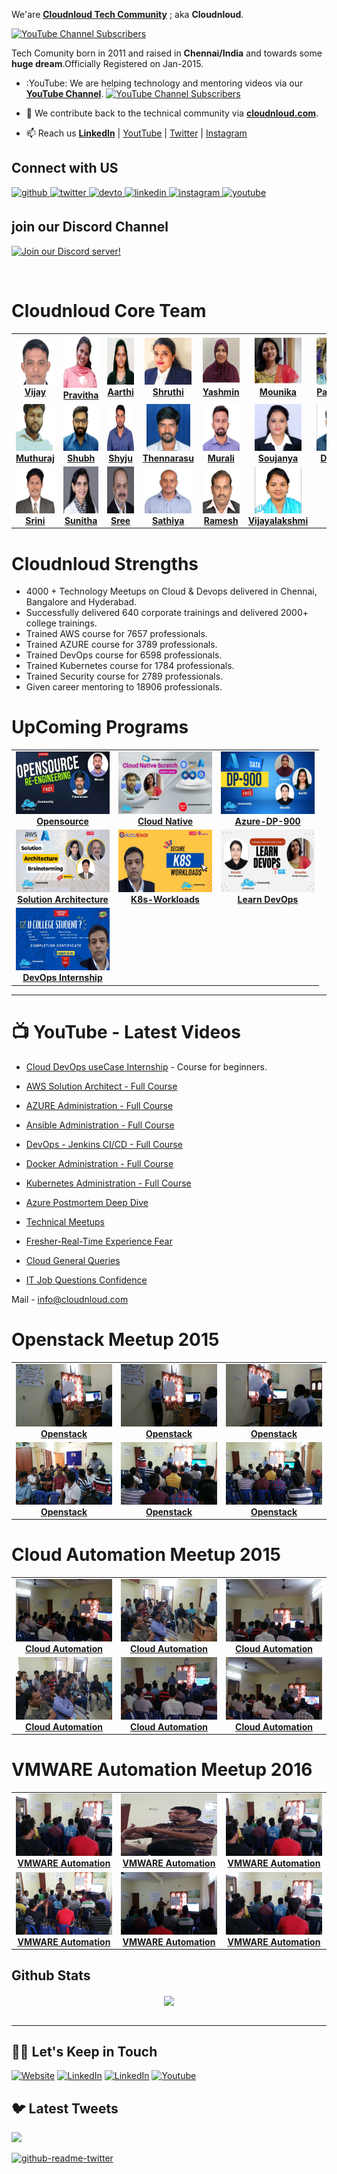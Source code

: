 We'are **[Cloudnloud Tech Community](https://www.linkedin.com/company/80359681/admin/)** ; aka **Cloudnloud**. 

[![YouTube Channel Subscribers](https://img.shields.io/youtube/channel/subscribers/UCLA_wrgCYV2R2ZHgk1xTCqg?label=Subscribe%20to%20YouTube%20Channel&style=social)](https://www.youtube.com/c/CloudnLoud?sub_confirmation=1)

Tech Comunity born in 2011 and raised in **Chennai/India** and towards some **huge dream**.Officially Registered on Jan-2015.

- :YouTube: We are helping technology and mentoring videos via our **[YouTube Channel](https://www.youtube.com/c/CloudnLoud?sub_confirmation=1)**. [![YouTube Channel Subscribers](https://img.shields.io/youtube/channel/subscribers/UCLA_wrgCYV2R2ZHgk1xTCqg?label=Subscribe%20to%20YouTube%20Channel&style=social)](https://www.youtube.com/c/CloudnLoud?sub_confirmation=1)
- :newspaper: We contribute back to the technical community via **[cloudnloud.com](https://blog.cloudnloud.com/)**.

- :mailbox: Reach us **[LinkedIn](https://www.linkedin.com/company/80359681/admin/)** | [YoutTube](https://www.youtube.com/c/CloudnLoud?sub_confirmation=1) | [Twitter](https://twitter.com/cloudnloud) | [Instagram](https://www.instagram.com/cloudnloud/)

## Connect with US 
<a href="https://github.com/cloudnloud" target="_blank">
<img src=https://img.shields.io/badge/github-%2324292e.svg?&style=for-the-badge&logo=github&logoColor=white alt=github style="margin-bottom: 5px;" />
</a>
<a href="https://twitter.com/cloudnloud" target="_blank">
<img src=https://img.shields.io/badge/twitter-%2300acee.svg?&style=for-the-badge&logo=twitter&logoColor=white alt=twitter style="margin-bottom: 5px;" />
</a>
<a href="https://dev.to/bvijaycom_16" target="_blank">
<img src=https://img.shields.io/badge/dev.to-%2308090A.svg?&style=for-the-badge&logo=dev.to&logoColor=white alt=devto style="margin-bottom: 5px;" />
</a>
<a href="https://www.linkedin.com/company/80359681/admin/" target="_blank">
<img src=https://img.shields.io/badge/linkedin-%231E77B5.svg?&style=for-the-badge&logo=linkedin&logoColor=white alt=linkedin style="margin-bottom: 5px;" />
</a>
<a href="https://instagram.com/cloudnloud" target="_blank">
<img src=https://img.shields.io/badge/instagram-%23000000.svg?&style=for-the-badge&logo=instagram&logoColor=white alt=instagram style="margin-bottom: 5px;" />
</a>
<a href="https://www.youtube.com/user/cloudnloud" target="_blank">
<img src=https://img.shields.io/badge/youtube-%23EE4831.svg?&style=for-the-badge&logo=youtube&logoColor=white alt=youtube style="margin-bottom: 5px;" />
</a> 

## join our Discord Channel

[![Join our Discord server!](https://invidget.switchblade.xyz/2FB8wDG)](https://discord.gg/vbjRQGVhuF)

<br/> 


# Cloudnloud Core Team

<!-- ALL-TOPICS-LIST:START -->
<!-- prettier-ignore-start -->
<!-- markdownlint-disable -->
<center>
<table>
  <tr>
    <td align="center"><a href="https://linkedin.com/in/vijaystack"><img src="/profile/images/core-team/Vijay.png" width="70px;" height="75px;" alt="Vijay" /><br /><b>Vijay</b></a></td>
    <td align="center"><a href="https://www.linkedin.com/in/iampravitha/"><img src="/profile/images/core-team/Pravitha.png" width="85px;" height="85px;" alt="Pravitha"/><br /><b>Pravitha</b></a></td>
    <td align="center"><a href="https://www.linkedin.com/in/architectaarthi/"><img src="/profile/images/core-team/Aarthi.png" width="80px;" height="75px;" alt="Aarthi"/><br /><b>Aarthi</b></a></td>
    <td align="center"><a href="https://www.linkedin.com/in/techno-geek-shruthi/"><img src="/profile/images/core-team/Shruthi.png" width="75px;" height="75px;" alt="Shruthi"/><br /><b>Shruthi</b></a></td>
    <td align="center"><a href="https://www.linkedin.com/in/yasmin-shaik/"><img src="/profile/images/core-team/Yashmin.png" width="80x;" height="75px;" alt="Yashmin"/><br /><b>Yashmin</b></a></td>
    <td align="center"><a href="https://www.linkedin.com/in/mounistack/"><img src="/profile/images/core-team/Mounika.png" width="75x;" height="75px;" alt="Mounika"/><br /><b>Mounika</b></a></td>
	<td align="center"><a href="https://www.linkedin.com/in/padmini-t-93b55a13b/"><img src="/profile/images/core-team/padmini.png" width="110px;" height="75px;" alt="Padmini"/><br /><b>Padmini</b></a></td>

  </tr>
  <tr>
    <td align="center"><a href="https://www.linkedin.com/in/muthurajstack/"><img src="/profile/images/core-team/Muthu.png" width="75px;" height="75px;" alt="Muthuraj"/><br /><b>Muthuraj</b></a></td>
    <td align="center"><a href="https://www.linkedin.com/in/shubhcloud/"><img src="/profile/images/core-team/Shubha.png" width="80px;" height="75px;" alt="Shubh"/><br /><b>Shubh</b></a></td>
    <td align="center"><a href="https://www.linkedin.com/in/shyjustack/"><img src="/profile/images/core-team/Shyju.png" width="75px;" height="75px;" alt="Shyju"/><br /><b>Shyju</b></a></td>
    <td align="center"><a href="https://www.linkedin.com/in/thennarasu-duraikannu-58a12032/"><img src="/profile/images/core-team/Thennarasu.png" width="70px;" height="75px;" alt="Thennarasu"/><br /><b>Thennarasu</b></a></td>
    <td align="center"><a href="https://www.linkedin.com/in/dossops/"><img src="/profile/images/core-team/Murali.png" width="75px;" height="75px;" alt="Murali"/><br /><b>Murali</b></a></td>
    <td align="center"><a href="https://www.linkedin.com/in/soujanyatech/"><img src="/profile/images/core-team/Soujanya.png" width="75px;" height="75px;" alt="Soujanya"/><br /><b>Soujanya</b></a></td>
	<td align="center"><a href="https://www.linkedin.com/in/dilli-raj-40194559/"><img src="/profile/images/core-team/dilliraj.png" width="110px;" height="75px;" alt="Dilliraj"/><br /><b>Dilliraj</b></a></td>
  </tr>
  <tr>
    <td align="center"><a href="https://www.linkedin.com/in/sraddepalli/"><img src="/profile/images/core-team/SrinivasaRaju.png" width="110px;" height="75px;" alt="Srini"/><br /><b>Srini</b></a></td>
    <td align="center"><a href="https://www.linkedin.com/in/sunithashenoy/"><img src="/profile/images/core-team/Sunitha.png" width="75px;" height="75px;" alt="Sunitha"/><br /><b>Sunitha</b></a></td>
    <td align="center"><a href="https://www.linkedin.com/in/sreeanandchandran/"><img src="/profile/images/core-team/Sreeanand.png" width="75px;" height="75px;" alt="Sree"/><br /><b>Sree</b></a></td>
    <td align="center"><a href="https://www.linkedin.com/in/sathiyamoorthy-pr-82109b77/"><img src="/profile/images/core-team/Sathiyamoorthy.png" width="75px;" height="75px;" alt="Sathiya"/><br /><b>Sathiya</b></a></td>
    <td align="center"><a href="https://www.linkedin.com/in/rameshkstacks/"><img src="/profile/images/core-team/ramesh.png" width="75px;" height="75px;" alt="Ramesh"/><br /><b>Ramesh</b></a></td>
	<td align="center"><a href="https://www.linkedin.com/in/vijayalakshmi-bakthavachalam-b7136246/"><img src="/profile/images/core-team/vijayalakshmi.png" width="75px;" height="75px;" alt="Vijayalakshmi"/><br /><b>Vijayalakshmi</b></a></td>
  </tr>
</table>
</center>
<!-- markdownlint-enable -->
<!-- prettier-ignore-end -->
<!-- ALL-TOPICS-LIST:END -->

# Cloudnloud Strengths

- 4000 + Technology Meetups on Cloud & Devops delivered in Chennai, Bangalore and Hyderabad. 
- Successfully delivered 640 corporate trainings and delivered 2000+ college trainings. 
- Trained AWS course for 7657 professionals. 
- Trained AZURE course for 3789 professionals. 
- Trained DevOps course for 6598 professionals. 
- Trained Kubernetes course for 1784 professionals. 
- Trained Security course for 2789 professionals. 
- Given career mentoring to 18906 professionals.


# UpComing Programs

<!-- ALL-TOPICS-LIST:START -->
<!-- prettier-ignore-start -->
<!-- markdownlint-disable -->
<center>
<table>
  <tr>
    <td align="center"><a href="https://www.linkedin.com/feed/update/urn:li:activity:6930218114068430848/"><img src="/profile/images/upcoming/OpenSource-Re-Engineering.jpg" width="150px;" height="100px;" alt="Opensource" /><br /><b>Opensource</b></a></td>
    <td align="center"><a href="https://www.linkedin.com/feed/update/urn:li:activity:6924967860981092352/"><img src="/profile/images/upcoming/cloud-native.png" width="150px;" height="100px;" alt="Cloud Native"/><br /><b>Cloud Native</b></a></td>
    <td align="center"><a href="https://www.linkedin.com/feed/update/urn:li:activity:6929820965656780800/"><img src="/profile/images/upcoming/dp-900.png" width="150px;" height="100px;" alt="Azure-DP-900"/><br /><b>Azure-DP-900</b></a></td>
  </tr>
  <tr>
    <td align="center"><a href="https://www.linkedin.com/feed/update/urn:li:activity:6927172043012509696/"><img src="/profile/images/upcoming/solution-architect.png" width="150px;" height="100px;" alt="Solution Architecture" /><br /><b>Solution Architecture</b></a></td>
    <td align="center"><a href="https://www.linkedin.com/feed/update/urn:li:activity:6926787380104331265/"><img src="/profile/images/upcoming/k8s-workloads.png" width="150px;" height="100px;" alt="K8s-Workloads"/><br /><b>K8s-Workloads</b></a></td>
    <td align="center"><a href="https://www.linkedin.com/feed/update/urn:li:activity:6929741955362906112/"><img src="/profile/images/upcoming/learn-devops.png" width="150px;" height="100px;" alt="Learn DevOps"/><br /><b>Learn DevOps</b></a></td>
  <tr>
    <td align="center"><a href="https://www.linkedin.com/feed/update/urn:li:activity:6923532140596891648/"><img src="/profile/images/upcoming/college-Interneship.png" width="150px;" height="100px;" alt="DevOps Internship" /><br /><b>DevOps Internship</b></a></td>
  </tr>
</table>
</center>
<!-- markdownlint-enable -->
<!-- prettier-ignore-end -->
<!-- ALL-TOPICS-LIST:END -->

--- 
# :tv: YouTube - Latest Videos

- [Cloud DevOps useCase Internship](https://www.youtube.com/playlist?list=PLh_VNk4-EHTMr69lm4Jxbl-9Vz5zc1Apl) - Course for beginners.
- [AWS Solution Architect - Full Course](https://www.youtube.com/watch?v=kdqaP1PWPQI&list=PLh_VNk4-EHTNuNVfq9D8WoA2YQBvgV1Jt)
- [AZURE Administration - Full Course](https://www.youtube.com/watch?v=3WW95LThR0k&list=PLh_VNk4-EHTPgpEEUkj4G7gXqV47yIz7r)
- [Ansible Administration - Full Course](https://www.youtube.com/watch?v=LhKucikHpVs&list=PLh_VNk4-EHTNbb18pkpZy_fnG2Dn0n6QR)
- [DevOps - Jenkins CI/CD - Full Course](https://www.youtube.com/watch?v=rN6f8pyrOI8&list=PLh_VNk4-EHTN732T-CfM-7lG3fNpK__79)
- [Docker Administration - Full Course](https://www.youtube.com/watch?v=ixtJg7EGlWw&list=PLh_VNk4-EHTP5rDgNYAWgg1vvcPG8eoIV)
- [Kubernetes Administration - Full Course](https://www.youtube.com/watch?v=lv6AZCBbQ9Y&list=PLh_VNk4-EHTMhIR-NIgI4tCEHdO9U-A8F)



- [Azure Postmortem Deep Dive](https://www.youtube.com/watch?v=FFYicqW6Qto&list=PLh_VNk4-EHTNDrb2AWVvH0M1XRl0usKRc)
- [Technical Meetups](https://www.youtube.com/watch?v=cfaJY5P4sME&list=PLh_VNk4-EHTM9S6AcnQQfPno1G06HU0hC)
- [Fresher-Real-Time Experience Fear](https://www.youtube.com/watch?v=pLgckrrPY08&list=PLh_VNk4-EHTOWg4VL7_v_Ql7DsNW0DGtn)
- [Cloud General Queries](https://www.youtube.com/watch?v=uIMKuwMP5Uc&list=PLh_VNk4-EHTMj1jcedUnuDNT2Xz-rJ1sy)
- [IT Job Questions Confidence](https://www.youtube.com/playlist?list=PLh_VNk4-EHTOWg4VL7_v_Ql7DsNW0DGtn)

 
  

Mail - info@cloudnloud.com

# Openstack Meetup 2015

<!-- ALL-TOPICS-LIST:START -->
<!-- prettier-ignore-start -->
<!-- markdownlint-disable -->
<center>
<table>
  <tr>
    <td align="center"><a href="https://www.linkedin.com/company/80359681/"><img src="/profile/images/tech-meetups/1meetup-nov-2015/1.jpg" width="200px;" height="100px;" alt="Openstack" /><br /><b>Openstack</b></a></td>
    <td align="center"><a href="https://www.linkedin.com/company/80359681/"><img src="/profile/images/tech-meetups/1meetup-nov-2015/2.jpg" width="200px;" height="100px;" alt="Openstack"/><br /><b>Openstack</b></a></td>
    <td align="center"><a href="https://www.linkedin.com/company/80359681/"><img src="/profile/images/tech-meetups/1meetup-nov-2015/3.jpg" width="200px;" height="100px;" alt="Openstack"/><br /><b>Openstack</b></a></td>
  </tr>
  <tr>
    <td align="center"><a href="https://www.linkedin.com/company/80359681/"><img src="/profile/images/tech-meetups/1meetup-nov-2015/4.jpg" width="200px;" height="100px;" alt="Openstack" /><br /><b>Openstack</b></a></td>
    <td align="center"><a href="https://www.linkedin.com/company/80359681/"><img src="/profile/images/tech-meetups/1meetup-nov-2015/5.jpg" width="200px;" height="100px;" alt="Openstack"/><br /><b>Openstack</b></a></td>
    <td align="center"><a href="https://www.linkedin.com/company/80359681/"><img src="/profile/images/tech-meetups/1meetup-nov-2015/6.jpg" width="200px;" height="100px;" alt="Openstack"/><br /><b>Openstack</b></a></td>
  <tr>
</table>
</center>
<!-- markdownlint-enable -->
<!-- prettier-ignore-end -->
<!-- ALL-TOPICS-LIST:END -->

# Cloud Automation Meetup 2015

<!-- ALL-TOPICS-LIST:START -->
<!-- prettier-ignore-start -->
<!-- markdownlint-disable -->
<center>
<table>
  <tr>
    <td align="center"><a href="https://www.linkedin.com/company/80359681/"><img src="/profile/images/tech-meetups/2-meetup-cloud-2015/1.jpg" width="200px;" height="100px;" alt="Cloud Automation" /><br /><b>Cloud Automation</b></a></td>
    <td align="center"><a href="https://www.linkedin.com/company/80359681/"><img src="/profile/images/tech-meetups/2-meetup-cloud-2015/2.jpg" width="200px;" height="100px;" alt="Cloud Automation"/><br /><b>Cloud Automation</b></a></td>
    <td align="center"><a href="https://www.linkedin.com/company/80359681/"><img src="/profile/images/tech-meetups/2-meetup-cloud-2015/3.jpg" width="200px;" height="100px;" alt="Cloud Automation"/><br /><b>Cloud Automation</b></a></td>
  </tr>
  <tr>
    <td align="center"><a href="https://www.linkedin.com/company/80359681/"><img src="/profile/images/tech-meetups/2-meetup-cloud-2015/4.jpg" width="200px;" height="100px;" alt="Cloud Automation" /><br /><b>Cloud Automation</b></a></td>
    <td align="center"><a href="https://www.linkedin.com/company/80359681/"><img src="/profile/images/tech-meetups/2-meetup-cloud-2015/5.jpg" width="200px;" height="100px;" alt="Cloud Automation"/><br /><b>Cloud Automation</b></a></td>
    <td align="center"><a href="https://www.linkedin.com/company/80359681/"><img src="/profile/images/tech-meetups/2-meetup-cloud-2015/6.jpg" width="200px;" height="100px;" alt="Cloud Automation"/><br /><b>Cloud Automation</b></a></td>
  <tr>
</table>
</center>
<!-- markdownlint-enable -->
<!-- prettier-ignore-end -->
<!-- ALL-TOPICS-LIST:END -->


# VMWARE Automation Meetup 2016

<!-- ALL-TOPICS-LIST:START -->
<!-- prettier-ignore-start -->
<!-- markdownlint-disable -->
<center>
<table>
  <tr>
    <td align="center"><a href="https://www.linkedin.com/company/80359681/"><img src="/profile/images/tech-meetups/VMWARE-Automation-Meetup-2016/1.jpg" width="200px;" height="100px;" alt="VMWARE Automation" /><br /><b>VMWARE Automation</b></a></td>
    <td align="center"><a href="https://www.linkedin.com/company/80359681/"><img src="/profile/images/tech-meetups/VMWARE-Automation-Meetup-2016/2.jpg" width="200px;" height="100px;" alt="VMWARE Automation"/><br /><b>VMWARE Automation</b></a></td>
    <td align="center"><a href="https://www.linkedin.com/company/80359681/"><img src="/profile/images/tech-meetups/VMWARE-Automation-Meetup-2016/3.jpg" width="200px;" height="100px;" alt="VMWARE Automation"/><br /><b>VMWARE Automation</b></a></td>
  </tr>
  <tr>
    <td align="center"><a href="https://www.linkedin.com/company/80359681/"><img src="/profile/images/tech-meetups/VMWARE-Automation-Meetup-2016/4.jpg" width="200px;" height="100px;" alt="VMWARE Automation" /><br /><b>VMWARE Automation</b></a></td>
    <td align="center"><a href="https://www.linkedin.com/company/80359681/"><img src="/profile/images/tech-meetups/VMWARE-Automation-Meetup-2016/5.jpg" width="200px;" height="100px;" alt="VMWARE Automation"/><br /><b>VMWARE Automation</b></a></td>
    <td align="center"><a href="https://www.linkedin.com/company/80359681/"><img src="/profile/images/tech-meetups/VMWARE-Automation-Meetup-2016/6.jpg" width="200px;" height="100px;" alt="VMWARE Automation"/><br /><b>VMWARE Automation</b></a></td>
  <tr>
</table>
</center>
<!-- markdownlint-enable -->
<!-- prettier-ignore-end -->
<!-- ALL-TOPICS-LIST:END -->

## Github Stats  
<div align="center"><img src="https://github-readme-stats.vercel.app/api?username=bvijaycom&show_icons=true&count_private=true&hide_border=true" align="center" /></div>  

<br/>

---

## 🤝🏻 Let's Keep in Touch

<p align="left">
<a href="https://cloudnloud.com/"><img alt="Website" src="https://img.shields.io/badge/Website-cloudnloud.com-blue?style=flat-square&logo=google-chrome"></a>
<a href="https://linkedin.com/in/vijaystack"><img alt="LinkedIn" src="https://img.shields.io/badge/LinkedIn-vijayabalan-blue?style=flat-square&logo=linkedin"></a>
<a href="https://twitter.com/cloudnloud"><img alt="LinkedIn" src="https://img.shields.io/badge/Twitter-cloudnloud-blue?style=flat-square&logo=twitter"></a>
<a href="https://www.youtube.com/user/cloudnloud"><img alt="Youtube" src="https://img.shields.io/badge/youtube-cloudnloud-blue?style=flat-square&logo=youtube"></a>

## 🐦 Latest Tweets

[<img src="https://img.shields.io/badge/-Follow-blue?style=for-the-badge&logo=twitter&logoColor=white"/>](https://twitter.com/cloudnloud?ref_src=twsrc%5Etfw")

[![github-readme-twitter](https://github-readme-twitter.gazf.vercel.app/api?id=cloudnloud&layout=wide)](https://github.com/gazf/github-readme-twitter)



